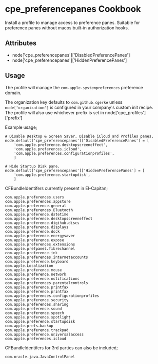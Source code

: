 cpe_preferencepanes Cookbook
========================
Install a profile to manage access to preference panes. Suitable for preference
panes without macos built-in authorization hooks.

Attributes
----------
* node['cpe_preferencepanes']['DisabledPreferencePanes']
* node['cpe_preferencepanes']['HiddenPreferencePanes']

Usage
-----
The profile will manage the `com.apple.systempreferences` preference domain.

The organization key defaults to `com.github.cgerke` unless `node['organization']` is
configured in your company's custom init recipe. The profile will also use
whichever prefix is set in node['cpe_profiles']['prefix']

Example usage;

	# Disable Desktop & Screen Saver, Disable iCloud and Profiles panes.
	node.default['cpe_preferencepanes']['DisabledPreferencePanes'] = [
		'com.apple.preference.desktopscreeneffect',
		'com.apple.preferences.icloud',
		'com.apple.preferences.configurationprofiles',
		]

	# Hide Startup Disk pane.
	node.default['cpe_preferencepanes']['HiddenPreferencePanes'] = [
		'com.apple.preference.startupdisk',
		]

CFBundleIdentifers currently present in El-Capitan;

	com.apple.preferences.users
	com.apple.preferences.appstore
	com.apple.preference.general
	com.apple.preferences.Bluetooth
	com.apple.preference.datetime
	com.apple.preference.desktopscreeneffect
	com.apple.preference.digihub.discs
	com.apple.preference.displays
	com.apple.preference.dock
	com.apple.preference.energysaver
	com.apple.preference.expose
	com.apple.preferences.extensions
	com.apple.prefpanel.fibrechannel
	com.apple.preference.ink
	com.apple.preferences.internetaccounts
	com.apple.preference.keyboard
	com.apple.Localization
	com.apple.preference.mouse
	com.apple.preference.network
	com.apple.preference.notifications
	com.apple.preferences.parentalcontrols
	com.apple.preference.printfax
	com.apple.preference.printfax
	com.apple.preferences.configurationprofiles
	com.apple.preference.security
	com.apple.preferences.sharing
	com.apple.preference.sound
	com.apple.preference.speech
	com.apple.preference.spotlight
	com.apple.preference.startupdisk
	com.apple.prefs.backup
	com.apple.preference.trackpad
	com.apple.preference.universalaccess
	com.apple.preferences.icloud

CFBundleIdentifers for 3rd parties can also be included;

	com.oracle.java.JavaControlPanel
